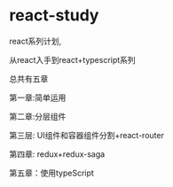 # react-study

react系列计划,

从react入手到react+typescript系列

总共有五章

第一章:简单运用

第二章:分层组件

第三层: UI组件和容器组件分割+react-router

第四章: redux+redux-saga

第五章：使用typeScript
